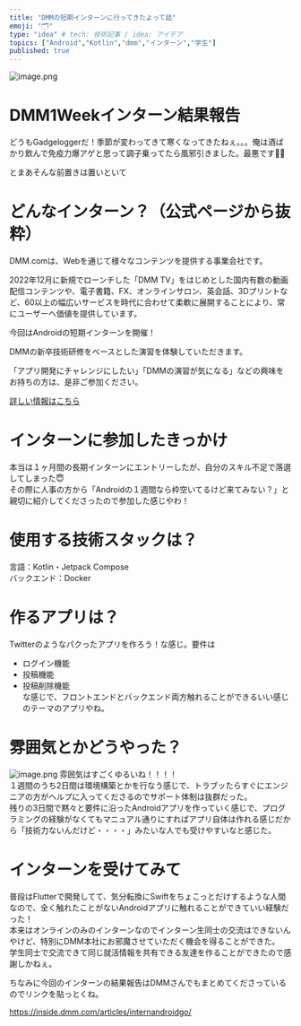 ```yaml
---
title: "DMMの短期インターンに行ってきたよって話"
emoji: "🗂"
type: "idea" # tech: 技術記事 / idea: アイデア
topics: ["Android","Kotlin","dmm","インターン","学生"]
published: true
---
```

![image.png](https://image.dmm-corp.com/qsxrp4g4qngbtismms5ygo8jdix7)
# DMM1Weekインターン結果報告
どうもGadgeloggerだ！季節が変わってきて寒くなってきたねぇ。。。俺は酒ばかり飲んで免疫力爆アゲと思って調子乗ってたら風邪引きました。最悪です🤦‍♂️<br>

とまあそんな前置きは置いといて
# どんなインターン？（公式ページから抜粋）
DMM.comは、Webを通じて様々なコンテンツを提供する事業会社です。

2022年12月に新規でローンチした「DMM TV」をはじめとした国内有数の動画配信コンテンツや、電子書籍、FX、オンラインサロン、英会話、3Dプリントなど、60以上の幅広いサービスを時代に合わせて柔軟に展開することにより、常にユーザーへ価値を提供しています。



今回はAndroidの短期インターンを開催！

DMMの新卒技術研修をベースとした演習を体験していただきます。

「アプリ開発にチャレンジにしたい」「DMMの演習が気になる」などの興味をお持ちの方は、是非ご参加ください。

[詳しい情報はこちら](DMM.comは、Webを通じて様々なコンテンツを提供する事業会社です。%20%202022年12月に新規でローンチした「DMM%20TV」をはじめとした国内有数の動画配信コンテンツや、電子書籍、FX、オンラインサロン、英会話、3Dプリントなど、60以上の幅広いサービスを時代に合わせて柔軟に展開することにより、常にユーザーへ価値を提供しています。%20%20%20%20今回はAndroidの短期インターンを開催！%20%20DMMの新卒技術研修をベースとした演習を体験していただきます。%20%20「アプリ開発にチャレンジにしたい」「DMMの演習が気になる」などの興味をお持ちの方は、是非ご参加ください。)

# インターンに参加したきっかけ
本当は１ヶ月間の長期インターンにエントリーしたが、自分のスキル不足で落選してしまった😇<br>
その際に人事の方から「Androidの１週間なら枠空いてるけど来てみない？」と親切に紹介してくださったので参加した感じやわ！<br>

# 使用する技術スタックは？
言語：Kotlin・Jetpack Compose<br>
バックエンド：Docker

# 作るアプリは？
Twitterのようなパクったアプリを作ろう！な感じ。要件は<br>
- ログイン機能
- 投稿機能
- 投稿削除機能<br>
な感じで、フロントエンドとバックエンド両方触れることができるいい感じのテーマのアプリやね。
# 雰囲気とかどうやった？
![image.png](https://qiita-image-store.s3.ap-northeast-1.amazonaws.com/0/1657253/148c3c48-38e2-884c-d8f8-efb319335ff9.png)
雰囲気はすごくゆるいね！！！！<br>
１週間のうち2日間は環境構築とかを行なう感じで、トラブッたらすぐにエンジニアの方がヘルプに入ってくださるのでサポート体制は抜群だった。<br>
残りの3日間で黙々と要件に沿ったAndroidアプリを作っていく感じで、プログラミングの経験がなくてもマニュアル通りにすればアプリ自体は作れる感じだから「技術力ないんだけど・・・・」みたいな人でも受けやすいなと感じた。

# インターンを受けてみて
普段はFlutterで開発してて、気分転換にSwiftをちょこっとだけするような人間なので、全く触れたことがないAndroidアプリに触れることができていい経験だった！<br>
本来はオンラインのみのインターンなのでインターン生同士の交流はできないんやけど、特別にDMM本社にお邪魔させていただく機会を得ることができた。<br>
学生同士で交流できて同じ就活情報を共有できる友達を作ることができたので感謝しかねぇ。<br>


ちなみに今回のインターンの結果報告はDMMさんでもまとめてくださっているのでリンクを貼っとくね。

https://inside.dmm.com/articles/internandroidgo/
